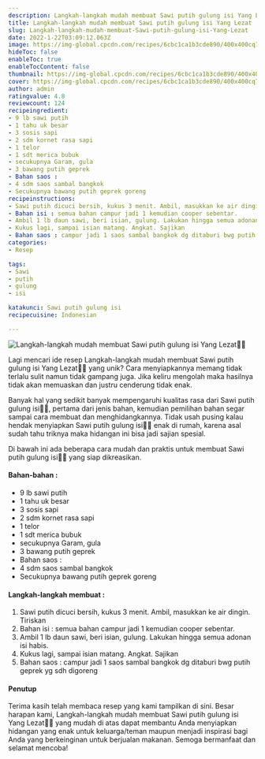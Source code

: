 ```yaml
---
description: Langkah-langkah mudah membuat Sawi putih gulung isi Yang Lezat"
title: Langkah-langkah mudah membuat Sawi putih gulung isi Yang Lezat
slug: Langkah-langkah-mudah-membuat-Sawi-putih-gulung-isi-Yang-Lezat
date: 2022-1-22T03:09:12.063Z
image: https://img-global.cpcdn.com/recipes/6cbc1ca1b3cde890/400x400cq70/photo.jpg
hideToc: false
enableToc: true
enableTocContent: false
thumbnail: https://img-global.cpcdn.com/recipes/6cbc1ca1b3cde890/400x400cq70/photo.jpg
cover: https://img-global.cpcdn.com/recipes/6cbc1ca1b3cde890/400x400cq70/photo.jpg
author: admin
ratingvalue: 4.8
reviewcount: 124
recipeingredient:
- 9 lb sawi putih
- 1 tahu uk besar
- 3 sosis sapi
- 2 sdm kornet rasa sapi
- 1 telor
- 1 sdt merica bubuk
- secukupnya Garam, gula
- 3 bawang putih geprek
- Bahan saos :
- 4 sdm saos sambal bangkok
- Secukupnya bawang putih geprek goreng
recipeinstructions:
- Sawi putih dicuci bersih, kukus 3 menit. Ambil, masukkan ke air dingin. Tiriskan
- Bahan isi : semua bahan campur jadi 1 kemudian cooper sebentar.
- Ambil 1 lb daun sawi, beri isian, gulung. Lakukan hingga semua adonan isi habis.
- Kukus lagi, sampai isian matang. Angkat. Sajikan
- Bahan saos : campur jadi 1 saos sambal bangkok dg ditaburi bwg putih geprek yg sdh digoreng
categories:
- Resep

tags:
- Sawi
- putih
- gulung
- isi

katakunci: Sawi putih gulung isi
recipecuisine: Indonesian

---
```


![Langkah-langkah mudah membuat Sawi putih gulung isi Yang Lezat👩‍🍳](https://img-global.cpcdn.com/recipes/6cbc1ca1b3cde890/400x400cq70/photo.jpg)

Lagi mencari ide resep Langkah-langkah mudah membuat Sawi putih gulung isi Yang Lezat👩‍🍳 yang unik? Cara menyiapkannya memang tidak terlalu sulit namun tidak gampang juga. Jika keliru mengolah maka hasilnya tidak akan memuaskan dan justru cenderung tidak enak.

Banyak hal yang sedikit banyak mempengaruhi kualitas rasa dari Sawi putih gulung isi👩‍🍳, pertama dari jenis bahan, kemudian pemilihan bahan segar sampai cara membuat dan menghidangkannya. Tidak usah pusing kalau hendak menyiapkan Sawi putih gulung isi👩‍🍳 enak di rumah, karena asal sudah tahu triknya maka hidangan ini bisa jadi sajian spesial.

Di bawah ini ada beberapa cara mudah dan praktis untuk membuat Sawi putih gulung isi👩‍🍳 yang siap dikreasikan.

<!--inarticleads1-->

#### Bahan-bahan :

- 9 lb sawi putih
- 1 tahu uk besar
- 3 sosis sapi
- 2 sdm kornet rasa sapi
- 1 telor
- 1 sdt merica bubuk
- secukupnya Garam, gula
- 3 bawang putih geprek
- Bahan saos :
- 4 sdm saos sambal bangkok
- Secukupnya bawang putih geprek goreng

<!--inarticleads2-->

#### Langkah-langkah membuat :

1. Sawi putih dicuci bersih, kukus 3 menit. Ambil, masukkan ke air dingin. Tiriskan
1. Bahan isi : semua bahan campur jadi 1 kemudian cooper sebentar.
1. Ambil 1 lb daun sawi, beri isian, gulung. Lakukan hingga semua adonan isi habis.
1. Kukus lagi, sampai isian matang. Angkat. Sajikan
1. Bahan saos : campur jadi 1 saos sambal bangkok dg ditaburi bwg putih geprek yg sdh digoreng

#### Penutup

Terima kasih telah membaca resep yang kami tampilkan di sini. Besar harapan kami, Langkah-langkah mudah membuat Sawi putih gulung isi Yang Lezat👩‍🍳 yang mudah di atas dapat membantu Anda menyiapkan hidangan yang enak untuk keluarga/teman maupun menjadi inspirasi bagi Anda yang berkeinginan untuk berjualan makanan. Semoga bermanfaat dan selamat mencoba!